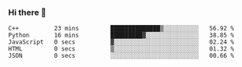 ### Hi there 👋

<!--START_SECTION:waka-->

```text
C++          23 mins         ██████████████▒░░░░░░░░░░   56.92 %
Python       16 mins         █████████▓░░░░░░░░░░░░░░░   38.85 %
JavaScript   0 secs          ▓░░░░░░░░░░░░░░░░░░░░░░░░   02.24 %
HTML         0 secs          ▒░░░░░░░░░░░░░░░░░░░░░░░░   01.32 %
JSON         0 secs          ░░░░░░░░░░░░░░░░░░░░░░░░░   00.66 %
```

<!--END_SECTION:waka-->
